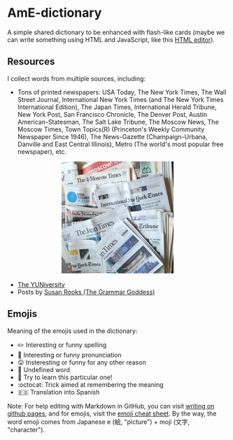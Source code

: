 # AmE-dictionary

A simple shared dictionary to be enhanced with flash-like cards (maybe we can write something using HTML and JavaScript, like this [HTML editor](http://mrdoob.com/projects/htmleditor/)).

## Resources

I collect words from multiple sources, including:

- Tons of printed newspapers: USA Today, The New York Times, The Wall Street Journal, International New York Times (and The New York Times International Edition), The Japan Times, International Herald Tribune, New York Post, San Francisco Chronicle, The Denver Post, Austin American-Statesman, The Salt Lake Tribune, The Moscow News, The Moscow Times, Town Topics(R) (Princeton's Weekly Community Newspaper Since 1946), The News-Gazette (Champaign-Urbana, Danville and East Central Illinois), Metro (The world's most popular free newspaper), etc.

<p align="center">
  <img src="images/AmE-dictionary--Pile-of-newspapers--256x256.jpg?raw=true" alt="Pile of newspapers"/>
</p>

- [The YUNiversity](http://www.theyuniversity.net/)
- Posts by [Susan Rooks (The Grammar Goddess)](https://www.linkedin.com/in/grammargoddess)

## Emojis

Meaning of the emojis used in the dictionary:

- :pencil2: Interesting or funny spelling
- :mega: Interesting or funny pronunciation
- :astonished: Insteresting or funny for any other reason
- :hammer: Undefined word
- :dart: Try to learn this particular one!
- :octocat: Trick aimed at remembering the meaning
- :es: Translation into Spanish

Note: For help editing with Markdown in GitHub, you can visit [writing on github pages](https://help.github.com/categories/writing-on-github/), and for emojis, visit the [emoji cheat sheet](http://www.emoji-cheat-sheet.com/). By the way, the word emoji comes from Japanese e (絵, "picture") + moji (文字, "character").
